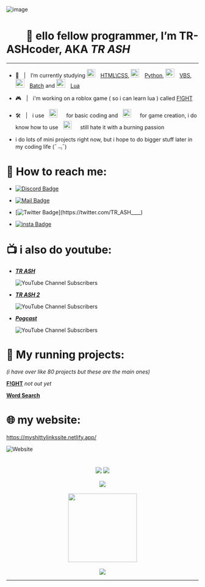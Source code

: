 ![image](https://user-images.githubusercontent.com/90879002/219317067-3f88a2fe-0e8b-402d-b314-3df838556b3d.png)



# ㅤㅤ👋 ello fellow programmer, I’m TR-ASHcoder, AKA *TR ASH*
____


- 📝ㅤ|ㅤI’m currently studying <img width="22px" src="https://cdn-icons-png.flaticon.com/512/732/732212.png" style="padding-right:10px;" /> [HTML\CSS](https://en.wikipedia.org/wiki/HTML), <img width="22px" src="https://cdn3.iconfinder.com/data/icons/logos-and-brands-adobe/512/267_Python-512.png" style="padding-right:10px;" /> [Python](https://en.wikipedia.org/wiki/Python_(programming_language)), <img width="23px" src="https://user-images.githubusercontent.com/90879002/214139996-55f7b1fb-56a5-4b8b-a488-e2605430753b.png" style="padding-right:10px;" /> [VBS](https://en.wikipedia.org/wiki/VBScript), <img width="23px" src="https://cdn-icons-png.flaticon.com/512/5261/5261303.png" style="padding-right:10px;" /> [Batch](https://en.wikipedia.org/wiki/Batch_file) and <img width="23px" src="https://upload.wikimedia.org/wikipedia/commons/c/cf/Lua-Logo.svg" style="padding-right:10px;" /> [Lua](https://en.wikipedia.org/wiki/Lua_(programming_language)) 


- 🎮ㅤ|ㅤi'm working on a roblox game ( so i can learn lua ) called [F!GHT](https://www.roblox.com/games/12728233981/F-GHT?refPageId=e13d2f6a-72fe-472a-9198-7b8df6831d88)



- 🛠️ㅤ|ㅤi useㅤ[<img alt="Visual Studio Code" width="22px" src="https://cdn.jsdelivr.net/gh/devicons/devicon/icons/vscode/vscode-original.svg" style="padding-right:10px;" />](https://code.visualstudio.com/download)ㅤfor basic coding andㅤ[<img alt="Visual Studio Code" width="22px" src="https://seeklogo.com/images/G/godot-logo-04018C7E51-seeklogo.com.png" style="padding-right:10px;" />](https://godotengine.org/download/windows/)ㅤfor game creation, i do know how to useㅤ[<img alt="Visual Studio" width="22px" src="https://user-images.githubusercontent.com/90879002/214135633-f489ead8-d75f-43fc-ae04-1d8e185fac35.png" style="padding-right:10px;" />](https://visualstudio.microsoft.com/vs/)ㅤstill hate it with a burning passion 


- i do lots of mini projects right now, but i hope to do bigger stuff later in my coding life (ˉ﹃ˉ)



# 📲 How to reach me: 

- [![Discord Badge](https://img.shields.io/badge/-TR_ASH-5865F2?style=flat&labelColor=5865F2&logo=Discord&logoColor=white&link=https://discord.com/channels/@me)](https://discord.gg/VUqctF8SRv)


- [![Mail Badge](https://img.shields.io/badge/-trash3791@gmail.com-c0392b?style=flat&labelColor=c0392b&logo=gmail&logoColor=white)](mailto:trash3791@gmail.com)

- [![Twitter Badge](https://img.shields.io/badge/-@TR_ASH-1ca0f1?style=flat&labelColor=1ca0f1&logo=twitter&logoColor=white&link=https://twitter.com/TR_ASH____)](https://twitter.com/TR_ASH____)

- [![insta Badge](https://img.shields.io/badge/-tr___ash___-962fbf?style=flat&labelColor=d62976&logo=Instagram&logoColor=white&link=https://www.instagram.com/tr___ash___/)](https://www.instagram.com/tr___ash___/)





# 📺 i also do youtube:

- [***TR ASH***](https://youtube.com/channel/UCnCUHqT1Jo_JDEtfS07g42g)


  ![YouTube Channel Subscribers](https://img.shields.io/youtube/channel/subscribers/UCnCUHqT1Jo_JDEtfS07g42g?logo=youtube&logoColor=red&style=for-the-badge)

- [***TR ASH 2***](https://www.youtube.com/channel/UCXSm6rL33g7y_19mjrnuoVQ)


  ![YouTube Channel Subscribers](https://img.shields.io/youtube/channel/subscribers/UCXSm6rL33g7y_19mjrnuoVQ?logo=youtube&logoColor=red&style=for-the-badge)

- [***Pogcast***](https://www.youtube.com/channel/UCv501WiSQ5ePSuVOqyVG4Rw)


  ![YouTube Channel Subscribers](https://img.shields.io/youtube/channel/subscribers/UCv501WiSQ5ePSuVOqyVG4Rw?logo=youtube&logoColor=red&style=for-the-badge)

# 🏃 My running projects:
*(i have over like 80 projects but these are the main ones)*

[**F!GHT**](https://www.roblox.com/games/12728233981/F-GHT?refPageId=e13d2f6a-72fe-472a-9198-7b8df6831d88) *not out yet*

[**Word Search**](https://discord.com/api/oauth2/authorize?client_id=1021290135918219264&permissions=2147665984&scope=bot)


# 🌐 my website: 

https://myshittylinkssite.netlify.app/


 
![Website](https://img.shields.io/website?label=status:&style=for-the-badge&url=https%3A%2F%2Fmyshittylinkssite.netlify.app/)


# 


<p align="center">
  <img src="https://discord.c99.nl/widget/theme-3/385354004114178050.png"/>  <img src="https://discord.c99.nl/widget/theme-3/1021290135918219264.png"/>
  <br>
  <br>
  <img src="https://github-readme-stats-eight-theta.vercel.app/api//?username=TR-ASHcoder&layout=&exclude_lang=ruby&theme=tokyonight" />
  <br/>
  <br/>
  <img height="180em" src="https://github-readme-stats-eight-theta.vercel.app/api/top-langs/?username=TR-ASHcoder&layout=compact&exclude_lang=ruby&theme=tokyonight">
  <br/>
  <br/> 
  
</a>
  <img src="https://komarev.com/ghpvc/?username=TR-ASHcoder&style=flat&color=red"/>
</p>

____









